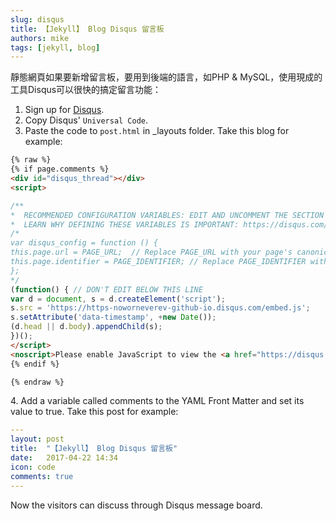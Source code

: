 ```yaml
---
slug: disqus
title: 【Jekyll】 Blog Disqus 留言板
authors: mike
tags: [jekyll, blog]
---
```


靜態網頁如果要新增留言板，要用到後端的語言，如PHP & MySQL，使用現成的工具Disqus可以很快的搞定留言功能：

1. Sign up for [Disqus](https://disqus.com/).
2. Copy Disqus' ``Universal Code``.
3. Paste the code to `post.html` in _layouts folder. Take this blog for example:

<!--truncate-->

```html
{% raw %}
{% if page.comments %}
<div id="disqus_thread"></div>
<script>

/**
*  RECOMMENDED CONFIGURATION VARIABLES: EDIT AND UNCOMMENT THE SECTION BELOW TO INSERT DYNAMIC VALUES FROM YOUR PLATFORM OR CMS.
*  LEARN WHY DEFINING THESE VARIABLES IS IMPORTANT: https://disqus.com/admin/universalcode/#configuration-variables*/
/*
var disqus_config = function () {
this.page.url = PAGE_URL;  // Replace PAGE_URL with your page's canonical URL variable
this.page.identifier = PAGE_IDENTIFIER; // Replace PAGE_IDENTIFIER with your page's unique identifier variable
};
*/
(function() { // DON'T EDIT BELOW THIS LINE
var d = document, s = d.createElement('script');
s.src = 'https://https-noworneverev-github-io.disqus.com/embed.js';
s.setAttribute('data-timestamp', +new Date());
(d.head || d.body).appendChild(s);
})();
</script>
<noscript>Please enable JavaScript to view the <a href="https://disqus.com/?ref_noscript">comments powered by Disqus.</a></noscript>
{% endif %}

{% endraw %}
```


4\. Add a variable called comments to the YAML Front Matter and set its value to true. Take this post for example:

```yml
---
layout: post
title:  "【Jekyll】 Blog Disqus 留言板"
date:   2017-04-22 14:34
icon: code
comments: true
---
```
Now the visitors can discuss through Disqus message board.
